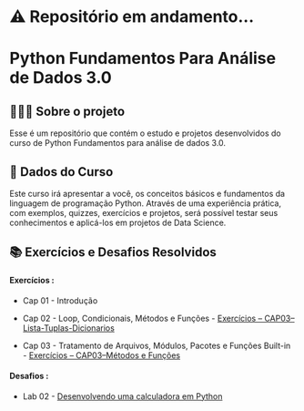 # ⚠ Repositório em andamento...

# Python Fundamentos Para Análise de Dados 3.0

## 👩🏾‍💻 Sobre o projeto

Esse é um repositório que contém o estudo e projetos desenvolvidos do curso de Python Fundamentos para análise de dados 3.0.

## 🎲 Dados do Curso

Este curso irá apresentar a você, os conceitos básicos e fundamentos da linguagem de programação Python. Através de uma experiência prática, com exemplos, quizzes, exercícios e projetos, será possível testar seus conhecimentos e aplicá-los em projetos de Data Science.

## 📚 Exercícios e Desafios Resolvidos

#### Exercícios :

- Cap 01 - Introdução 

- Cap 02 - Loop, Condicionais, Métodos  e Funções  - [Exercícios – CAP03–Lista-Tuplas-Dicionarios](https://github.com/DeboraSouza277/Python_Fundamentos_DSA/blob/main/DSA-Python-Cap02-Exercicios-Lista-Tuplas-Dicionarios.ipynb)

- Cap 03 - Tratamento de Arquivos, Módulos, Pacotes e Funções Built-in   -  [Exercícios – CAP03–Métodos e Funções](https://github.com/DeboraSouza277/Python_Fundamentos_DSA/blob/main/DSA-Python-Cap03-Exercicios-Funcoes-Solucao.ipynb)

#### Desafios :

- Lab 02 - [Desenvolvendo uma calculadora em Python](https://github.com/DeboraSouza277/Python_Fundamentos_DSA/blob/main/Lab%2002%20-%20Calculadora%20em%20python.py)
